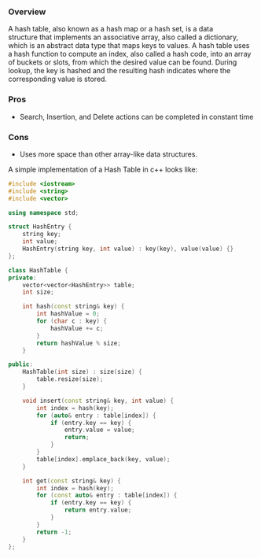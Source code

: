 ### Overview
A hash table, also known as a hash map or a hash set, is a data structure that implements an associative array, also called a dictionary, which is an abstract data type that maps keys to values. A hash table uses a hash function to compute an index, also called a hash code, into an array of buckets or slots, from which the desired value can be found. During lookup, the key is hashed and the resulting hash indicates where the corresponding value is stored.

### Pros
- Search, Insertion, and Delete actions can be completed in constant time
### Cons
- Uses more space than other array-like data structures.


A simple implementation of a Hash Table in c++ looks like:
```cpp
#include <iostream>
#include <string>
#include <vector>

using namespace std;

struct HashEntry {
    string key;
    int value;
    HashEntry(string key, int value) : key(key), value(value) {}
};

class HashTable {
private:
    vector<vector<HashEntry>> table;
    int size;

    int hash(const string& key) {
        int hashValue = 0;
        for (char c : key) {
            hashValue += c;
        }
        return hashValue % size;
    }

public:
    HashTable(int size) : size(size) {
        table.resize(size);
    }

    void insert(const string& key, int value) {
        int index = hash(key);
        for (auto& entry : table[index]) {
            if (entry.key == key) {
                entry.value = value;
                return;
            }
        }
        table[index].emplace_back(key, value);
    }

    int get(const string& key) {
        int index = hash(key);
        for (const auto& entry : table[index]) {
            if (entry.key == key) {
                return entry.value;
            }
        }
        return -1;
    }
};
```